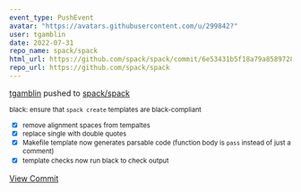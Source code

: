 ```yaml
---
event_type: PushEvent
avatar: "https://avatars.githubusercontent.com/u/299842?"
user: tgamblin
date: 2022-07-31
repo_name: spack/spack
html_url: https://github.com/spack/spack/commit/6e53431b5f18a79a85897285acff79a00ebf456d
repo_url: https://github.com/spack/spack
---
```


<a href='https://github.com/tgamblin' target='_blank'>tgamblin</a> pushed to <a href='https://github.com/spack/spack' target='_blank'>spack/spack</a>

<small>black: ensure that `spack create` templates are black-compliant

- [x] remove alignment spaces from tempaltes
- [x] replace single with double quotes
- [x] Makefile template now generates parsable code
      (function body is `pass` instead of just a comment)
- [x] template checks now run black to check output</small>

<a href='https://github.com/spack/spack/commit/6e53431b5f18a79a85897285acff79a00ebf456d' target='_blank'>View Commit</a>